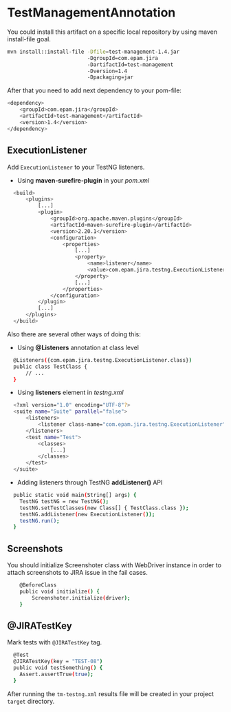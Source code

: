 # TestManagementAnnotation

You could install this artifact on a specific local repository by using maven install-file goal.
```bash
mvn install::install-file -Dfile=test-management-1.4.jar 
                          -DgroupId=com.epam.jira 
                          -DartifactId=test-management 
                          -Dversion=1.4 
                          -Dpackaging=jar
```

After that you need to add next dependency to your pom-file: 
```bash
<dependency>
    <groupId>com.epam.jira</groupId>
    <artifactId>test-management</artifactId>
    <version>1.4</version>
</dependency>
```

## ExecutionListener
Add `ExecutionListener` to your TestNG listeners. 

* Using **maven-surefire-plugin** in your *pom.xml*

```bash
  <build>
      <plugins>
          [...]
          <plugin>
              <groupId>org.apache.maven.plugins</groupId>
              <artifactId>maven-surefire-plugin</artifactId>
              <version>2.20.1</version>
              <configuration>
                  <properties>
                      [...]
                      <property>
                          <name>listener</name>
                          <value>com.epam.jira.testng.ExecutionListener</value>
                      </property>
                      [...]
                  </properties>
              </configuration>
          </plugin>
          [...]
      </plugins>
  </build>
```

Also there are several other ways of doing this:
* Using **@Listeners** annotation at class level
```bash
  @Listeners({com.epam.jira.testng.ExecutionListener.class})
  public class TestClass {
      // ...
  }
```
* Using **listeners** element in *testng.xml*
```bash
  <?xml version="1.0" encoding="UTF-8"?>
  <suite name="Suite" parallel="false">
	  <listeners>
		  <listener class-name="com.epam.jira.testng.ExecutionListener" />
	  </listeners>
	  <test name="Test">
		  <classes>
			  [...]
		  </classes>
	  </test>
  </suite>
```
* Adding listeners through TestNG **addListener()** API
```bash
  public static void main(String[] args) {
    TestNG testNG = new TestNG();
    testNG.setTestClasses(new Class[] { TestClass.class });
    testNG.addListener(new ExecutionListener());
    testNG.run();
  }
```

## Screenshots
You should initialize Screenshoter class with WebDriver instance in order to attach screenshots to JIRA issue in the fail cases.
```bash
    @BeforeClass
    public void initialize() {
        Screenshoter.initialize(driver);
    }
```

## @JIRATestKey
Mark tests with `@JIRATestKey` tag.

```bash
  @Test
  @JIRATestKey(key = "TEST-08")
  public void testSomething() {
    Assert.assertTrue(true);
  }
```

After running the `tm-testng.xml` results file will be created in your project `target` directory.
